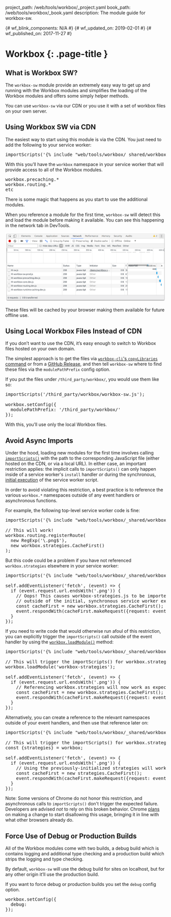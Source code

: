 project_path: /web/tools/workbox/_project.yaml
book_path: /web/tools/workbox/_book.yaml
description: The module guide for workbox-sw.

{# wf_blink_components: N/A #}
{# wf_updated_on: 2019-02-01 #}
{# wf_published_on: 2017-11-27 #}

# Workbox {: .page-title }

## What is Workbox SW?

The `workbox-sw` module provide an extremely easy way to get up and running
with the Workbox modules and simplifies the loading of the Workbox modules and
offers some simply helper methods.

You can use `workbox-sw` via our CDN or you use it with a set of workbox files
on your own server.

## Using Workbox SW via CDN

The easiest way to start using this module is via the CDN. You just need to
add the following to your service worker:

<pre class="prettyprint js">
importScripts('{% include "web/tools/workbox/_shared/workbox-sw-cdn-url.html" %}');
</pre>

With this you’ll have the `workbox` namespace in your service worker that will
provide access to all of the Workbox modules.

<pre class="prettyprint js">
workbox.precaching.*
workbox.routing.*
etc
</pre>

There is some magic that happens as you  start to use the additional modules.

When you reference a module for the first time, `workbox-sw` will detect this
and load the module before making it available. You can see this happening in
the network tab in DevTools.

![Workbox Libraries Loading in DevTools](../images/modules/workbox-sw/workbox-sw-loading.png)

These files will be cached by your browser making them available for future
offline use.

## Using Local Workbox Files Instead of CDN

If you don’t want to use the CDN, it’s easy enough to switch to Workbox files
hosted on your own domain.

The simplest approach is to get the files via [`workbox-cli`'s `copyLibraries`
command](/web/tools/workbox/modules/workbox-cli#copylibraries) or from a [GitHub
Release](https://github.com/GoogleChrome/workbox/releases), and then tell
`workbox-sw` where to find these files via the `modulePathPrefix` config option.

If you put the files under `/third_party/workbox/`, you would use them like so:

<pre class="prettyprint js">
importScripts('/third_party/workbox/workbox-sw.js');

workbox.setConfig({
  modulePathPrefix: '/third_party/workbox/'
});
</pre>

With this, you’ll use only the local Workbox files.

## Avoid Async Imports

Under the hood, loading new modules for the first time involves calling
[`importScripts()`](https://developer.mozilla.org/en-US/docs/Web/API/WorkerGlobalScope/importScripts)
with the path to the corresponding JavaScript file (either hosted on the CDN, or via a local URL).
In either case, an important restriction applies: the implicit calls to `importScripts()` can only
happen inside of a service worker's `install` handler *or* during the synchronous,
[initial execution](https://stackoverflow.com/questions/38835273) of the service worker script.

In order to avoid violating this restriction, a best practice is to reference the various
`workbox.*` namespaces outside of any event handlers or asynchronous functions.

For example, the following top-level service worker code is fine:

<pre class="prettyprint js">
importScripts('{% include "web/tools/workbox/_shared/workbox-sw-cdn-url.html" %}');

// This will work!
workbox.routing.registerRoute(
  new RegExp('\.png$'),
  new workbox.strategies.CacheFirst()
);
</pre>

But this code could be a problem if you have not referenced `workbox.strategies` elsewhere in your
service worker:

<pre class="prettyprint js">
importScripts('{% include "web/tools/workbox/_shared/workbox-sw-cdn-url.html" %}');

self.addEventListener('fetch', (event) => {
  if (event.request.url.endsWith('.png')) {
    // Oops! This causes workbox-strategies.js to be imported inside a fetch handler,
    // outside of the initial, synchronous service worker execution.
    const cacheFirst = new workbox.strategies.CacheFirst();
    event.respondWith(cacheFirst.makeRequest({request: event.request}));
  }
});
</pre>

If you need to write code that would otherwise run afoul of this restriction, you can explicitly
trigger the `importScripts()` call outside of the event handler by using the
[`workbox.loadModule()`](/web/tools/workbox/reference-docs/latest/workbox#.loadModule) method:

<pre class="prettyprint js">
importScripts('{% include "web/tools/workbox/_shared/workbox-sw-cdn-url.html" %}');

// This will trigger the importScripts() for workbox.strategies and its dependencies:
workbox.loadModule('workbox-strategies');

self.addEventListener('fetch', (event) => {
  if (event.request.url.endsWith('.png')) {
    // Referencing workbox.strategies will now work as expected.
    const cacheFirst = new workbox.strategies.CacheFirst();
    event.respondWith(cacheFirst.makeRequest({request: event.request}));
  }
});
</pre>

Alternatively, you can create a reference to the relevant namespaces outside of your event handlers,
and then use that reference later on:

<pre class="prettyprint js">
importScripts('{% include "web/tools/workbox/_shared/workbox-sw-cdn-url.html" %}');

// This will trigger the importScripts() for workbox.strategies and its dependencies:
const {strategies} = workbox;

self.addEventListener('fetch', (event) => {
  if (event.request.url.endsWith('.png')) {
    // Using the previously-initialized strategies will work as expected.
    const cacheFirst = new strategies.CacheFirst();
    event.respondWith(cacheFirst.makeRequest({request: event.request}));
  }
});
</pre>

Note: Some versions of Chrome do not honor this restriction, and asynchronous calls to
`importScripts()` don't trigger the expected failure. Developers are advised *not* to rely on this
broken behavior. Chrome [plans](https://www.chromestatus.com/feature/5748516353736704) on making
a change to start disallowing this usage, bringing it in line with what other browsers already do.

## Force Use of Debug or Production Builds

All of the Workbox modules come with two builds, a debug build which is
contains logging and additional type checking and a production build which
strips the logging and type checking.

By default, `workbox-sw` will use the debug build for sites on localhost,
but for any other origin it’ll use the production build.

If you want to force debug or production builds you set the `debug` config
option.

<pre class="prettyprint js">
workbox.setConfig({
  debug: <true or false>
});
</pre>
